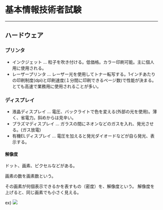 # 基本情報技術者試験

---

## ハードウェア

### プリンタ
- インクジェット ... 粒子を吹き付ける。低価格。カラー印刷可能。主に個人用に使用される。
- レーザープリンタ ... レーザー光を使用してトナー転写する。1インチあたりの印刷制度(dpi)と印刷速度(１分間に印刷できるページ数)で性能が決まる。とても高速で業務用に使用されることが多い。

### ディスプレイ
- 液晶ディスプレイ ... 電圧、バックライトで色を変える(外部の光を使用)。薄く、省電力。斜めからは見辛い。
- プラズマディスプレイ ... ガラスの間にネオンなどのガスを入れ、発光させる。(ガス放電)
- 有機ELディスプレイ ... 電圧を加えると発光ダイオードなどが自ら発光、表示する。

#### 解像度
ドット、画素、ピクセルなどがある。

画素の数を画素数という。

その画素が何個表示できるかを表すもの（密度）を、解像度という。
解像度を上げると、同じ画素でも小さく見える。

ex)
![](https://av.jpn.support.panasonic.com/support/dsc/knowhow/common/img/l26/26_3_01.jpg)
